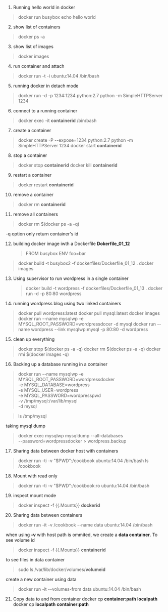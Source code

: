 1. Running hello world in docker
  > docker run busybox echo hello world

2. show list of containers
  >docker ps -a 

3. show list of images
  >docker images

4. run container and attach
  >docker run -t -i ubuntu:14.04 /bin/bash

5. running docker in detach mode
  >docker run -d -p 1234:1234 python:2.7 python -m SimpleHTTPServer 1234

6. connect to a running container
  >docker exec -it **containerid** /bin/bash

7. create a container
  >docker create -P --expose=1234 python:2.7 python -m SimpleHTTPServer 1234
  docker start **containerid**

8. stop a container
  >docker stop **containerid**
  docker kill **containerid**

9. restart a container
  >docker restart **containerid**

10. remove a container
  >docker rm **containerid**

11. remove all containers
  > docker rm $(docker ps -a -q)

  -q option only return container's id

12. building docker image iwth a Dockerfile
  **Dokerfile_01_12**
    > FROM busybox
      ENV foo=bar 
  

   > docker build -t busybox2 -f dockerfiles/Dockerfile_01_12 . 
    docker images

13. Using supervisor to run wordpress in a single container
    > docker build -t wordpress -f dockerfiles/Dockerfile_01_13 .
    docker run -d -p 80:80 wordpress

14. running wordpress blog using two linked containers
  >docker pull wordpress:latest
  docker pull mysql:latest
  docker images
  docker run --name mysqlwp -e MYSQL_ROOT_PASSWORD=wordpressdocer -d mysql
  docker run --name wordpress --link mysqlwp:mysql -p 80:80 -d wordpress

15. clean up everything
  > docker stop $(docker ps -a -q)
  docker rm $(docker ps -a -q)
  docker rmi $(docker images -q)

16. Backing up a database running in a container
  > docker run --name mysqlwp -e MYSQL_ROOT_PASSWORD=wordpressdocker \
  -e MYSQL_DATABASE=wordpress \
  -e MYSQL_USER=wordpress \
  -e MYSQL_PASSWORD=wordpresspwd \
  -v /tmp/mysql:/var/lib/mysql \
  -d mysql

  > ls /tmp/mysql

  taking mysql dump

  > docker exec mysqlwp mysqldump --all-databases \
  --password=wordpressdocker > wordpress.backup

17. Sharing data between docker host with containers
  > docker run -ti -v "$PWD":/cookbook ubuntu:14.04 /bin/bash
  ls /cookbook

18. Mount with read only
  > docker run -ti -v "$PWD":/cookbook:ro ubuntu:14.04 /bin/bash

19. inspect mount mode
  > docker inspect -f {{.Mounts}} **dockerid**

20. Sharing data between containers
  > docker run -it -v /cookbook --name data ubuntu:14.04 /bin/bash
  
  when using **-v** with host path is ommited, we create a **data container**. To see volume id
  >docker inspect -f {{.Mounts}} **containerid**

  to see files in data container
  > sudo ls /var/lib/docker/volumes/**volumeid**

  create a new container using data
  > docker run -it --volumes-from data ubuntu:14.04 /bin/bash


21. Copy data to and from container
  docker cp **container:path** **localpath**
  docker cp **localpath** **container:path** 
